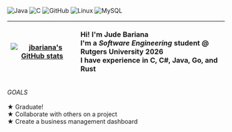 ![Java](https://img.shields.io/badge/Java-Intermediate-7c6f86) ![C](https://img.shields.io/badge/C-Novice-7c6f86) ![GitHub](https://img.shields.io/badge/GitHub-Intermediate-7c6f86?logo=GitHub&logoColor=c7c2cb) ![Linux](https://img.shields.io/badge/Linux-Novice-7c6f86?logo=Linux&logoColor=c7c2cb) ![MySQL](https://img.shields.io/badge/MySQL-Novice-7c6f86?logo=MySQL&logoColor=c7c2cb)


| [![jbariana's GitHub stats](https://github-readme-stats.vercel.app/api?username=jbariana)](https://github.com/anuraghazra/github-readme-stats) | <p align="left">Hi! I'm Jude Bariana<br> I'm a *Software Engineering* student @ Rutgers University 2026<br> I have experience in C, C#, Java, Go, and Rust <br>|
|-------------------------|-------------------------|
*GOALS* <br><br> ★ Graduate! <br> ★ Collaborate with others on a project <br> ★ Create a business management dashboard 



